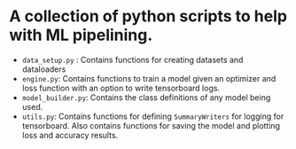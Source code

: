 # A collection of python scripts to help with ML pipelining.

* `data_setup.py` :  Contains functions for creating datasets and dataloaders
* `engine.py`: Contains functions to train a model given an optimizer and loss function with an option to write tensorboard logs.
* `model_builder.py`: Contains the class definitions of any model being used.
* `utils.py`: Contains functions for defining `SummaryWriters` for logging for tensorboard. Also contains functions for saving the model and plotting loss and accuracy results.